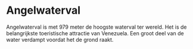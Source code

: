 # Angelwaterval

Angelwaterval is met 979 meter de hoogste waterval ter wereld. Het is de
belangrijkste toeristische attractie van Venezuela. Een groot deel van de water
verdampt voordat het de grond raakt.
